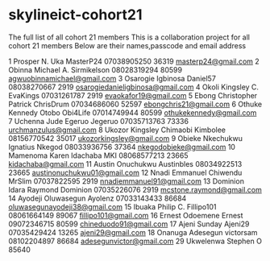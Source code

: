 # skylineict-cohort21
The full list of all cohort 21 members
This is a collaboration project for all cohort 21 members
Below are their names,passcode and email address


1	Prosper N. Uka 	MasterP24	 07038905250	36319	masterp24@gmail.com
2	Obinna Michael A.	Sirmikelson	08028319294	80599	agwuobinnamichael@gmail.com
3	Osarogie Igbinosa	Daniel57	08038270667	2919	osarogiedanieligbinosa@gmail.com
4	Okoli Kingsley C.	EvaKings 	07031261787	2919	evaokafor19@gmail.com
5	Ebong Christopher Patrick 	ChrisDrum	07034686060 	52597	ebongchris21@gmail.com
6	Othuke Kennedy Otobo	Obi4Life	07014749944	80599	othukekennedy@gmail.com
7	Uchenna Jude Egeruo 	Jegeruo	07035713763	73336	urchmanzulus@gmail.com
8	Ukozor Kingsley Chimaobi	Kimbolee	08156770542	35017	ukozorkingsley@gmail.com
9	Obieke Nkechukwu Ignatius	Nkegod	08033936756	37364	nkegodobieke@gmail.com
10	Mamenoma Karen Idachaba	MKI	08068577213	23665	kidachaba@gmail.com
11	Austin Onuchukwu	Austinbles	08034922513	23665	austinonuchukwu01@gmail.com
12	Nnadi Emmanuel Chiwendu	MrSlim	07037822595	2919	nnadiemmanuel91@gmail.com
13	Dominion Idara Raymond	Dominion	07035226076	2919	mcstone.raymond@gmail.com
14	Ayodeji Oluwasegun 	Ayolenz	07033143433	86684	oluwasegunayodeji38@gmail.com
15	Ibuaka Philip C.	Fillipo101	08061664149	89067	fillipo101@gmail.com
16	Ernest Odoemene	Ernest	09072346715	80599	chineduodo91@gmail.com
17	Ajeni Sunday	Ajeni29	07035429424	13265	ajeni29@gmail.com
18	Onanuga Adesegun	victorsam	08102204897	86684	adesegunvictor@gmail.com
29	Ukwelenwa Stephen O			85640

